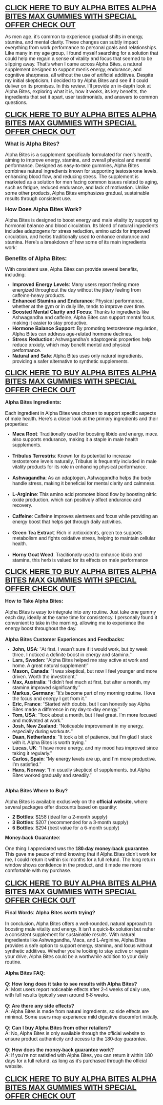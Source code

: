 <div class="bbWrapper" style="font-family: Verdana, Arial, Helvetica, sans-serif;"><strong><span style="font-size: x-large;"><a href="https://getdeals24x7.com/order-alphaz">CLICK HERE TO BUY ALPHA BITES ALPHA BITES MAX GUMMIES WITH SPECIAL OFFER CHECK OUT</a></span></strong></div>
<div class="bbWrapper" style="font-family: Verdana, Arial, Helvetica, sans-serif;"><strong>&nbsp;</strong></div>
<div class="bbWrapper" style="font-family: Verdana, Arial, Helvetica, sans-serif;"><span style="font-size: medium;">As men age, it&rsquo;s common to experience gradual shifts in energy, stamina, and mental clarity. These changes can subtly impact everything from work performance to personal goals and relationships. Like many in my age group, I found myself searching for a solution that could help me regain a sense of vitality and focus that seemed to be slipping away. That&rsquo;s when I came across Alpha Bites, a natural supplement designed to support men&rsquo;s energy, endurance, and cognitive sharpness, all without the use of artificial additives. Despite my initial skepticism, I decided to try Alpha Bites and see if it could deliver on its promises. In this review, I&rsquo;ll provide an in-depth look at Alpha Bites, exploring what it is, how it works, its key benefits, the ingredients that set it apart, user testimonials, and answers to common questions.</span></div>
<div class="bbWrapper" style="font-family: Verdana, Arial, Helvetica, sans-serif;">&nbsp;</div>
<div class="bbWrapper" style="font-family: Verdana, Arial, Helvetica, sans-serif;"><strong><span style="font-size: x-large;"><a href="https://getdeals24x7.com/order-alphaz">CLICK HERE TO BUY ALPHA BITES ALPHA BITES MAX GUMMIES WITH SPECIAL OFFER CHECK OUT</a></span></strong><br /><br /><strong style="font-size: large;">What is Alpha Bites?</strong><br /><br /><span style="font-size: medium;">Alpha Bites is a supplement specifically formulated for men&rsquo;s health, aiming to improve energy, stamina, and overall physical and mental performance. Designed as easy-to-take gummies, Alpha Bites combines natural ingredients known for supporting testosterone levels, enhancing blood flow, and reducing stress. The supplement is marketed as a solution for men facing common issues related to aging, such as fatigue, reduced endurance, and lack of motivation. Unlike some other products, Alpha Bites emphasizes gradual, sustainable results through consistent use.</span><br /><br /><strong style="font-size: large;">How Does Alpha Bites Work?</strong><br /><br /><span style="font-size: medium;">Alpha Bites is designed to boost energy and male vitality by supporting hormonal balance and blood circulation. Its blend of natural ingredients includes adaptogens for stress reduction, amino acids for improved circulation, and herbs traditionally used to enhance endurance and stamina. Here&rsquo;s a breakdown of how some of its main ingredients work:</span><br /><br /><strong style="font-size: large;">Benefits of Alpha Bites:</strong><br /><br /><span style="font-size: medium;">With consistent use, Alpha Bites can provide several benefits, including:</span><br />
<ul>
<li data-xf-list-type="ul"><span style="font-size: medium;"><strong>Improved Energy Levels</strong>: Many users report feeling more energized throughout the day without the jittery feeling from caffeine-heavy products.</span></li>
<li data-xf-list-type="ul"><span style="font-size: medium;"><strong>Enhanced Stamina and Endurance</strong>: Physical performance, whether at the gym or in daily life, tends to improve over time.</span></li>
<li data-xf-list-type="ul"><span style="font-size: medium;"><strong>Boosted Mental Clarity and Focus</strong>: Thanks to ingredients like Ashwagandha and caffeine, Alpha Bites can support mental focus, making it easier to stay productive.</span></li>
<li data-xf-list-type="ul"><span style="font-size: medium;"><strong>Hormone Balance Support</strong>: By promoting testosterone regulation, Alpha Bites can address age-related hormone declines.</span></li>
<li data-xf-list-type="ul"><span style="font-size: medium;"><strong>Stress Reduction</strong>: Ashwagandha&rsquo;s adaptogenic properties help reduce anxiety, which may benefit mental and physical performance.</span></li>
<li data-xf-list-type="ul"><span style="font-size: medium;"><strong>Natural and Safe</strong>: Alpha Bites uses only natural ingredients, providing a safer alternative to synthetic supplements.</span></li>
</ul>
<div><strong><span style="font-size: x-large;"><a href="https://getdeals24x7.com/order-alphaz">CLICK HERE TO BUY ALPHA BITES ALPHA BITES MAX GUMMIES WITH SPECIAL OFFER CHECK OUT</a></span></strong></div>
<span style="font-size: medium;"><br /><strong>Alpha Bites Ingredients:</strong><br /><br />Each ingredient in Alpha Bites was chosen to support specific aspects of male health. Here&rsquo;s a closer look at the primary ingredients and their properties:<br /></span>
<ul>
<li data-xf-list-type="ul"><span style="font-size: medium;"><strong>Maca Root</strong>: Traditionally used for boosting libido and energy, maca also supports endurance, making it a staple in male health supplements.<br /><br /></span></li>
<li data-xf-list-type="ul"><span style="font-size: medium;"><strong>Tribulus Terrestris</strong>: Known for its potential to increase testosterone levels naturally, Tribulus is frequently included in male vitality products for its role in enhancing physical performance.<br /><br /></span></li>
<li data-xf-list-type="ul"><span style="font-size: medium;"><strong>Ashwagandha</strong>: As an adaptogen, Ashwagandha helps the body handle stress, making it beneficial for mental clarity and calmness.<br /><br /></span></li>
<li data-xf-list-type="ul"><span style="font-size: medium;"><strong>L-Arginine</strong>: This amino acid promotes blood flow by boosting nitric oxide production, which can positively affect endurance and recovery.<br /><br /></span></li>
<li data-xf-list-type="ul"><span style="font-size: medium;"><strong>Caffeine</strong>: Caffeine improves alertness and focus while providing an energy boost that helps get through daily activities.<br /><br /></span></li>
<li data-xf-list-type="ul"><span style="font-size: medium;"><strong>Green Tea Extract</strong>: Rich in antioxidants, green tea supports metabolism and fights oxidative stress, helping to maintain cellular health.<br /><br /></span></li>
<li data-xf-list-type="ul"><span style="font-size: medium;"><strong>Horny Goat Weed</strong>: Traditionally used to enhance libido and stamina, this herb is valued for its effects on male performance</span></li>
</ul>
<strong><span style="font-size: x-large;"><a href="https://getdeals24x7.com/order-alphaz">CLICK HERE TO BUY ALPHA BITES ALPHA BITES MAX GUMMIES WITH SPECIAL OFFER CHECK OUT</a></span></strong><span style="font-size: medium;"><br /><br /><strong>How to Take Alpha Bites:</strong><br /><br />Alpha Bites is easy to integrate into any routine. Just take one gummy each day, ideally at the same time for consistency. I personally found it convenient to take in the morning, allowing me to experience the energy boost throughout the day.<br /><br /><strong>Alpha Bites Customer Experiences and Feedbacks:</strong><br /></span>
<ul>
<li data-xf-list-type="ul"><span style="font-size: medium;"><strong>John, USA</strong>: &ldquo;At first, I wasn&rsquo;t sure if it would work, but by week three, I noticed a definite boost in energy and stamina.&rdquo;</span></li>
<li data-xf-list-type="ul"><span style="font-size: medium;"><strong>Lars, Sweden</strong>: &ldquo;Alpha Bites helped me stay active at work and home. A great natural supplement!&rdquo;</span></li>
<li data-xf-list-type="ul"><span style="font-size: medium;"><strong>Mason, Canada</strong>: &ldquo;I was skeptical, but now I feel younger and more driven. Worth the investment.&rdquo;</span></li>
<li data-xf-list-type="ul"><span style="font-size: medium;"><strong>Max, Australia</strong>: &ldquo;I didn&rsquo;t feel much at first, but after a month, my stamina improved significantly.&rdquo;</span></li>
<li data-xf-list-type="ul"><span style="font-size: medium;"><strong>Markus, Germany</strong>: &ldquo;It&rsquo;s become part of my morning routine. I love the focus and energy I get from it.&rdquo;</span></li>
<li data-xf-list-type="ul"><span style="font-size: medium;"><strong>Eric, France</strong>: &ldquo;Started with doubts, but I can honestly say Alpha Bites made a difference in my day-to-day energy.&rdquo;</span></li>
<li data-xf-list-type="ul"><span style="font-size: medium;"><strong>Tom, USA</strong>: &ldquo;Took about a month, but I feel great. I&rsquo;m more focused and motivated at work.&rdquo;</span></li>
<li data-xf-list-type="ul"><span style="font-size: medium;"><strong>Josh, New Zealand</strong>: &ldquo;Noticeable improvement in my energy, especially during workouts.&rdquo;</span></li>
<li data-xf-list-type="ul"><span style="font-size: medium;"><strong>Daan, Netherlands</strong>: &ldquo;It took a bit of patience, but I&rsquo;m glad I stuck with it. Alpha Bites is worth trying.&rdquo;</span></li>
<li data-xf-list-type="ul"><span style="font-size: medium;"><strong>Lucas, UK</strong>: &ldquo;I have more energy, and my mood has improved since taking it regularly.&rdquo;</span></li>
<li data-xf-list-type="ul"><span style="font-size: medium;"><strong>Carlos, Spain</strong>: &ldquo;My energy levels are up, and I&rsquo;m more productive. I&rsquo;m satisfied.&rdquo;</span></li>
<li data-xf-list-type="ul"><span style="font-size: medium;"><strong>Hans, Norway</strong>: &ldquo;I&rsquo;m usually skeptical of supplements, but Alpha Bites worked gradually and steadily.&rdquo;</span></li>
</ul>
<span style="font-size: medium;"><br /><strong>Alpha Bites Where to Buy?</strong><br /><br />Alpha Bites is available exclusively on the&nbsp;<strong>official website</strong>, where several packages offer discounts based on quantity:<br /></span>
<ul>
<li data-xf-list-type="ul"><span style="font-size: medium;"><strong>2 Bottles</strong>: $158 (ideal for a 2-month supply)</span></li>
<li data-xf-list-type="ul"><span style="font-size: medium;"><strong>3 Bottles</strong>: $207 (recommended for a 3-month supply)</span></li>
<li data-xf-list-type="ul"><span style="font-size: medium;"><strong>6 Bottles</strong>: $294 (best value for a 6-month supply)</span></li>
</ul>
<span style="font-size: medium;"><strong>Money-back Guarantee:</strong><br /><br />One thing I appreciated was the&nbsp;<strong>180-day money-back guarantee</strong>. This gave me peace of mind knowing that if Alpha Bites didn&rsquo;t work for me, I could return it within six months for a full refund. The long return window shows confidence in the product, and it made me more comfortable with my purchase.<br /><br /></span><strong><span style="font-size: x-large;"><a href="https://getdeals24x7.com/order-alphaz">CLICK HERE TO BUY ALPHA BITES ALPHA BITES MAX GUMMIES WITH SPECIAL OFFER CHECK OUT</a></span></strong><span style="font-size: medium;"><br /><br /><strong>Final Words: Alpha Bites worth trying?</strong><br /><br />In conclusion, Alpha Bites offers a well-rounded, natural approach to boosting male vitality and energy. It isn&rsquo;t a quick-fix solution but rather a consistent supplement for sustainable results. With natural ingredients like Ashwagandha, Maca, and L-Arginine, Alpha Bites provides a safe option to support energy, stamina, and focus without synthetic additives. Whether you&rsquo;re looking to stay active or regain your drive, Alpha Bites could be a worthwhile addition to your daily routine.<br /><br /><strong>Alpha Bites FAQ:</strong><br /><br /><strong>Q: How long does it take to see results with Alpha Bites?</strong><br />A: Most users report noticeable effects after 2-4 weeks of daily use, with full results typically seen around 6-8 weeks.<br /><br /><strong>Q: Are there any side effects?</strong><br />A: Alpha Bites is made from natural ingredients, so side effects are minimal. Some users may experience mild digestive discomfort initially.<br /><br /><strong>Q: Can I buy Alpha Bites from other retailers?</strong><br />A: No, Alpha Bites is only available through the official website to ensure product authenticity and access to the 180-day guarantee.<br /><br /><strong>Q: How does the money-back guarantee work?</strong><br />A: If you&rsquo;re not satisfied with Alpha Bites, you can return it within 180 days for a full refund, as long as it&rsquo;s purchased through the official website.</span></div>
<div class="bbWrapper" style="font-family: Verdana, Arial, Helvetica, sans-serif;"><span style="font-size: medium;">&nbsp;</span></div>
<div class="bbWrapper" style="font-family: Verdana, Arial, Helvetica, sans-serif;"><strong><span style="font-size: x-large;"><a href="https://getdeals24x7.com/order-alphaz">CLICK HERE TO BUY ALPHA BITES ALPHA BITES MAX GUMMIES WITH SPECIAL OFFER CHECK OUT</a></span></strong></div>
